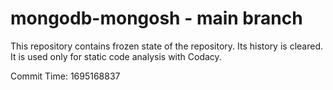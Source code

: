 # mongodb-mongosh - main branch

This repository contains frozen state of the repository.
Its history is cleared. It is used only for static code
analysis with Codacy.

Commit Time: 1695168837